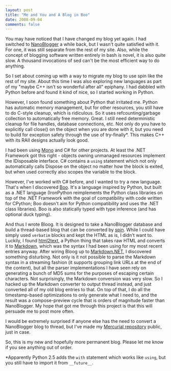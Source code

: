 ```yaml
---
layout: post
title: "Me and You and A Blog in Boo"
date: 2008-09-04
comments: false
---
```

You may have noticed that I have changed my blog yet again. I had switched to [NanoBlogger][0] a while back, but I wasn't quite satisfied with it. For one, it was still separate from the rest of my site. Also, while the concept of blogging software written entirely in bash is novel, it is also quite slow. A thousand invocations of sed can't be the most efficient way to do anything.




So I set about coming up with a way to migrate my blog to use spin like the rest of my site. About this time I was also exploring new languages as part of my "maybe C++ isn't so wonderful after all" epiphany. I had dabbled with Python before and found it kind of nice, so I started working in Python.




However, I soon found something about Python that irritated me. Python has automatic memory management, but for other resources, you still have to do C-style cleanup, which is ridiculous. So it uses refcounting/garbage collection to automatically free memory. Great. I still need deterministic cleanup for file handles, database connections, etc. Not only do you have to explicitly call close() on the object when you are done with it, but you need to build for exception safety through the use of try-finally\*. This makes C++ with its RAII designs actually look good.




I had been using [Mono][1] and C\# for other projects. At least the .NET Framework got this right - objects owning unmanaged resources implement the IDisposable interface. C\# contains a `using` statement which not only automatically calls Dispose on the object no matter how the block is exited, but when used correctly also scopes the variable to the block.




However, I've worked with C\# before, and I wanted to try a new language. That's when I discovered [Boo][2]. It's a language inspired by Python, but built as a .NET language (IronPython reimplements the Python class libraries on top of the .NET Framework with the goal of compatibility with code written for CPython; Boo doesn't aim for Python compatibility and uses the .NET class libraries). Boo is also statically typed with type inference (and has optional duck typing).




And thus I wrote Bloog. It is designed to take a NanoBlogger database and build a thread-based blog that can be converted by [spin][3]. While I could have simply used `verbatim` blocks and kept the HTML as is, I didn't want to. Luckily, I found [html2text][4], a Python thing that takes raw HTML and converts it to [Markdown][5], which was the syntax I had been using for my most recent entries anyway. After wiring Bloog up to [Markdown.NET][6], I discovered something disturbing. Not only is it not possible to parse the Markdown syntax in a streaming fashion (it supports grouping link URLs at the end of the content), but all the parser implementations I have seen rely on generating a bunch of MD5 sums for the purposes of escaping certain characters. Not surprisingly, the Markdown conversion was very slow. So I hacked up the Markdown converter to output thread instead, and just converted all of my old blog entries to that. On top of that, I do all the timestamp-based optimizations to only generate what I need to, and the result was a compose-preview cycle that is orders of magnitude faster than NanoBlogger. My hope that got me through this project is that this will persuade me to post more often.




I would be extremely surprised if anyone else has the need to convert a NanoBlogger blog to thread, but I've made my [Mercurial repository][7] public, just in case.




So, this is my new and hopefully more permanent blog. Please let me know if you see anything out of order.




\*Apparently Python 2.5 adds the `with` statement which works like `using`, but you still have to import it from `__future__`.



[0]: http://nanoblogger.sourceforge.net
[1]: http://www.mono-project.com
[2]: http://boo.codehaus.org
[3]: http://www.eyrie.org/~eagle/software/web/
[4]: http://www.aaronsw.com/2002/html2text/
[5]: http://daringfireball.net/projects/markdown
[6]: http://www.aspnetresources.com/blog/markdown_announced.aspx
[7]: /hg/bloog/
